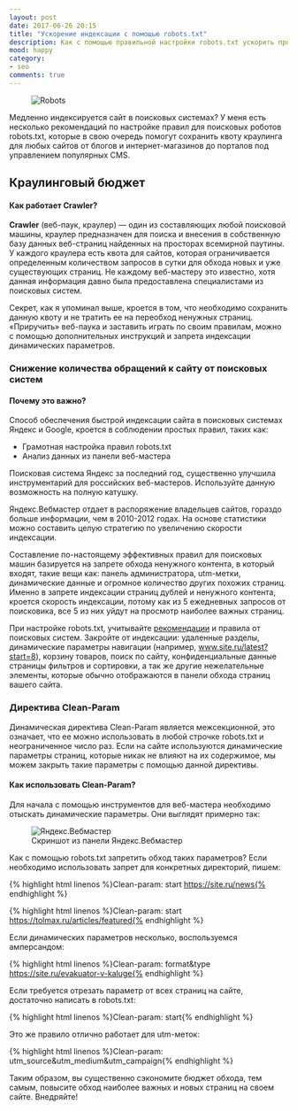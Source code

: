 ```yaml
---
layout: post
date: 2017-06-26 20:15
title: "Ускорение индексации с помощью robots.txt"
description: Как с помощью правильной настройки robots.txt ускорить процесс индексации сайта? Правила использования директивы Clean-Param и рекомендации для веб-мастеров. 
mood: happy
category:
- seo
comments: true
---
```


<figure>
    <img src="http://dubkov.xyz/assets/img/robots.png" alt="Robots" />
</figure>

Медленно индексируется сайт в поисковых системах? У меня есть несколько рекомендаций по настройке правил для поисковых роботов robots.txt, которые в свою очередь помогут сохранить квоту краулинга для любых сайтов
от блогов и интернет-магазинов до порталов под управлением популярных CMS.

<!--more-->

## Краулинговый бюджет
#### Как работает Crawler?

<b>Crawler</b> (веб-паук, краулер) — один из составляющих любой поисковой машины, краулер предназначен для поиска и внесения в собственную базу данных веб-страниц найденных на просторах всемирной паутины.
У каждого краулера есть квота для сайтов, которая ограничивается определенным количеством запросов в сутки для обхода новых и уже существующих страниц. Не каждому веб-мастеру это известно,
хотя данная информация давно была предоставлена специалистами из поисковых систем.

Секрет, как я упоминал выше, кроется в том, что необходимо сохранить данную квоту и не тратить ее на переобход ненужных страниц. «Приручить» веб-паука и заставить играть по своим правилам, можно с помощью дополнительных
инструкций и запрета индексации динамических параметров.

### Снижение количества обращений к сайту от поисковых систем
#### Почему это важно?

Способ обеспечения быстрой индексации сайта в поисковых системах Яндекс и Google, кроется в соблюдении простых правил, таких как:

* Грамотная настройка правил robots.txt
* Анализ данных из панели веб-мастера

Поисковая система Яндекс за последний год, существенно улучшила инструментарий для российских веб-мастеров. Используйте данную возможность на полную катушку.

Яндекс.Вебмастер отдает в распоряжение владельцев сайтов, гораздо больше информации, чем в 2010-2012 годах. На основе статистики можно составить целую стратегию по увеличению скорости индексации.

Составление по-настоящему эффективных правил для поисковых машин базируется на запрете обхода ненужного контента, в который входят, такие вещи как: панель администратора, utm-метки, динамические данные 
и огромное количество других похожих страниц. Именно в запрете индексации страниц дублей и ненужного контента, кроется скорость индексации, потому как из 5 ежедневных запросов от поисковика, все 5 из них уйдут на просмотр наиболее важных страниц.

При настройке robots.txt, учитывайте <a href="https://yandex.ru/support/webmaster/controlling-robot/robots-txt.html" rel="nofollow">рекомендации</a> и правила от поисковых систем. Закройте от индексации: удаленные разделы, динамические параметры навигации (например, www.site.ru/latest?start=8), корзину товаров, поиск по сайту,
конфиденциальные данные страницы фильтров и сортировки, а так же другие нежелательные элементы, которые обычно отображаются в панели обхода страниц вашего сайта.  

### Директива Clean-Param
Динамическая директива Clean-Param является межсекционной, это означает, что ее можно использовать в любой строчке robots.txt и неограниченное число раз.
Если на сайте используются динамические параметры страниц, которые никак не влияют на их содержимое, мы можем закрыть такие параметры с помощью данной директивы.

#### Как использовать Clean-Param?  

Для начала с помощью инструментов для веб-мастера необходимо отыскать динамические параметры. Они выглядят примерно так:

<figure>
    <img src="http://dubkov.xyz/assets/img/clean-param.png" alt="Яндекс.Вебмастер" />
    <figcaption>Скриншот из панели Яндекс.Вебмастер</figcaption>
</figure>

Как с помощью robots.txt запретить обход таких параметров? Если необходимо использовать запрет для конкретных директорий, пишем:

{% highlight html linenos %}Clean-param: start https://site.ru/news{% endhighlight %}

{% highlight html linenos %}Clean-param: start https://tolmax.ru/articles/featured{% endhighlight %}

Если динамических параметров несколько, воспользуемся амперсандом:

{% highlight html linenos %}Clean-param: format&type https://site.ru/evakuator-v-kaluge{% endhighlight %}

Если требуется отрезать параметр от всех страниц на сайте, достаточно написать в robots.txt:

{% highlight html linenos %}Clean-param: start{% endhighlight %}

Это же правило отлично работает для utm-меток:

{% highlight html linenos %}Clean-param: utm_source&utm_medium&utm_campaign{% endhighlight %}

Таким образом, вы существенно сэкономите бюджет обхода, тем самым, повысите обход наиболее важных и новых страниц на своем сайте. Внедряйте!